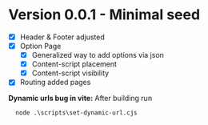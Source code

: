 # Version 0.0.1 - Minimal seed

- [x] Header & Footer adjusted
- [x] Option Page
  - [x] Generalized way to add options via json
  - [x] Content-script placement
  - [x] Content-script visibility
- [x] Routing added pages

**Dynamic urls bug in vite:**
After building run

```
  node .\scripts\set-dynamic-url.cjs
```
